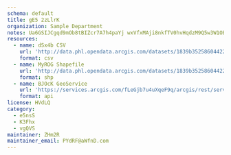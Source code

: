 ```yaml
---
schema: default
title: gE5 2zLlrK 
organization: Sample Department 
notes: Ua6GSIJCgqd9mOb8tBIZcr7A7h4paYj wxVfxMAji8nkfTV0hvHqdzM9Q5w3W1OB1eCvGcNyZWDFRD4nUi YTKumPHKySuzRFXNE 
resources:
  - name: dSx4b CSV
    url: 'http://data.phl.opendata.arcgis.com/datasets/1839b35258604422b0b520cbb668df0d_0.csv'
    format: csv
  - name: MyROG Shapefile
    url: 'http://data.phl.opendata.arcgis.com/datasets/1839b35258604422b0b520cbb668df0d_0.zip'
    format: shp
  - name: BJOcK GeoService
    url: 'https://services.arcgis.com/fLeGjb7u4uXqeF9q/arcgis/rest/services/Air_Monitoring_Stations/FeatureServer/0/query'
    format: api
license: HVdLQ 
category:
  - e5nsS 
  - K3Fhx 
  - vgQVS 
maintainer: ZHm2R  
maintainer_email: PYdRF@aWfnD.com
---
```

